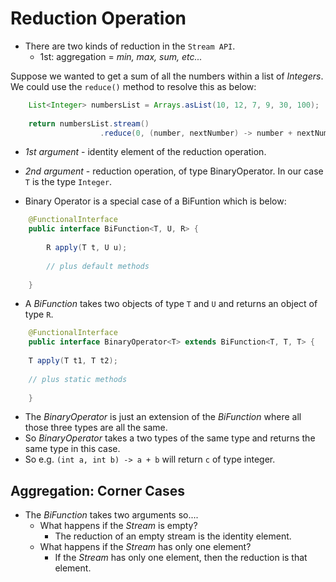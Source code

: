 # Reduction Operation

* There are two kinds of reduction in the `Stream API`.
    * 1st: aggregation = _min, max, sum, etc..._

Suppose we wanted to get a sum of all the numbers within a list of _Integers_. We could use 
the `reduce()` method to resolve this as below: 

```java
    List<Integer> numbersList = Arrays.asList(10, 12, 7, 9, 30, 100);
    
    return numbersList.stream()
                    .reduce(0, (number, nextNumber) -> number + nextNumber );
```

* _1st argument_ - identity element of the reduction operation.
* _2nd argument_ - reduction operation, of type BinaryOperator<T>. In our case `T` is the type `Integer`.

* Binary Operator is a special case of a BiFuntion which is below:

```java
    @FunctionalInterface
    public interface BiFunction<T, U, R> {
        
        R apply(T t, U u);
        
        // plus default methods
        
    }
```
* A _BiFunction_ takes two objects of type `T` and `U` and returns an object of type `R`.


```java
    @FunctionalInterface
    public interface BinaryOperator<T> extends BiFunction<T, T, T> {
        
    T apply(T t1, T t2);
    
    // plus static methods
    
    }
```
* The _BinaryOperator_ is just an extension of the _BiFunction_ where all those three types
are all the same.
* So _BinaryOperator_ takes a two types of the same type and returns the same type in this case.
* So e.g. `(int a, int b) -> a + b` will return `c` of type integer.

## Aggregation: Corner Cases

* The _BiFunction_ takes two arguments so....
    * What happens if the _Stream_ is empty?
        * The reduction of an empty stream is the identity element.
    * What happens if the _Stream_ has only one element?
        * If the _Stream_ has only one element, then the reduction is that element.